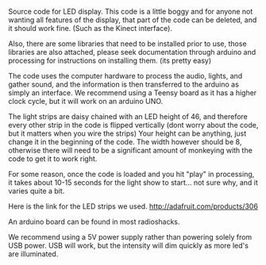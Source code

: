 Source code for LED display.  This code is a little boggy and for anyone not wanting all features of the display, that part of the code can be deleted, and it should work fine. (Such as the Kinect interface).

Also, there are some libraries that need to be installed prior to use, those libraries are also attached, please seek documentation through arduino and processing for instructions on installing them. (its pretty easy)

The code uses the computer hardware to process the audio, lights, and gather sound, and the information is then transferred to the arduino as simply an interface. We recommend using a Teensy board as it has a higher clock cycle, but it will work on an arduino UNO.

The light strips are daisy chained with an LED height of 46, and therefore every other strip in the code is flipped vertically (dont worry about the code, but it matters when you wire the strips) Your height can be anything, just change it in the beginning of the code. The width however should be 8, otherwise there will need to be a significant amount of monkeying with the code to get it to work right.

For some reason, once the code is loaded and you hit "play" in processing, it takes about 10-15 seconds for the light show to start... not sure why, and it varies quite a bit.



Here is the link for the LED strips we used.
http://adafruit.com/products/306

An arduino board can be found in most radioshacks.

We recommend using a 5V power supply rather than powering solely from USB power. USB will work, but the intensity will dim quickly as more led's are illuminated.